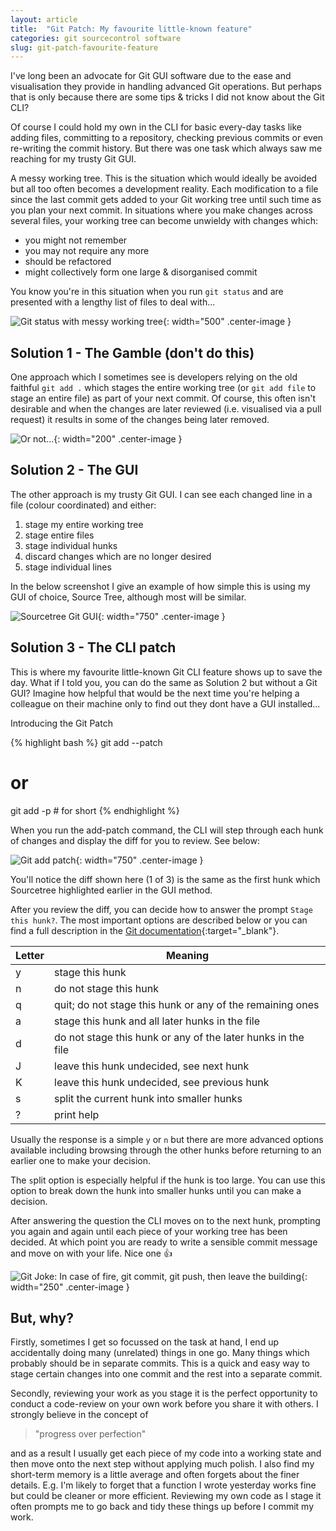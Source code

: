 ```yaml
---
layout: article
title:  "Git Patch: My favourite little-known feature"
categories: git sourcecontrol software
slug: git-patch-favourite-feature
---
```

<style type="text/css">
  .center-image {
    margin: 0 auto;
    display: block;
  }
</style>

I've long been an advocate for Git GUI software due to the ease and visualisation they provide in handling advanced Git operations. But perhaps that is only because there are some tips & tricks I did not know about the Git CLI?

Of course I could hold my own in the CLI for basic every-day tasks like adding files, committing to a repository, checking previous commits or even re-writing the commit history. But there was one task which always saw me reaching for my trusty Git GUI.

A messy working tree. This is the situation which would ideally be avoided but all too often becomes a development reality. Each modification to a file since the last commit gets added to your Git working tree until such time as you plan your next commit. In situations where you make changes across several files, your working tree can become unwieldy with changes which:
  * you might not remember
  * you may not require any more
  * should be refactored 
  * might collectively form one large & disorganised commit

You know you're in this situation when you run `git status` and are presented with a lengthy list of files to deal with...

![Git status with messy working tree](/assets/images/posts/2021-09-05-git-patch-my-favourite-feature/git-status.png){: width="500" .center-image }

## Solution 1 - The Gamble (don't do this)

One approach which I sometimes see is developers relying on the old faithful `git add .` which stages the entire working tree (or `git add file` to stage an entire file) as part of your next commit. Of course, this often isn't desirable and when the changes are later reviewed (i.e. visualised via a pull request) it results in some of the changes being later removed. 

![Or not...](/assets/images/posts/2021-09-05-git-patch-my-favourite-feature/git-add-all.webp){: width="200" .center-image }

## Solution 2 - The GUI

The other approach is my trusty Git GUI. I can see each changed line in a file (colour coordinated) and either:
  1. stage my entire working tree
  1. stage entire files
  1. stage individual hunks 
  1. discard changes which are no longer desired
  1. stage individual lines

In the below screenshot I give an example of how simple this is using my GUI of choice, Source Tree, although most will be similar. 

![Sourcetree Git GUI](/assets/images/posts/2021-09-05-git-patch-my-favourite-feature/source-tree.png){: width="750" .center-image }

## Solution 3 - The CLI patch

This is where my favourite little-known Git CLI feature shows up to save the day. What if I told you, you can do the same as Solution 2 but without a Git GUI? Imagine how helpful that would be the next time you're helping a colleague on their machine only to find out they dont have a GUI installed...

Introducing the Git Patch

{% highlight bash %}
git add --patch 
# or 
git add -p # for short
{% endhighlight %}

When you run the add-patch command, the CLI will step through each hunk of changes and display the diff for you to review. See below:

![Git add patch](/assets/images/posts/2021-09-05-git-patch-my-favourite-feature/git-add-patch.png){: width="750" .center-image }

You'll notice the diff shown here (1 of 3) is the same as the first hunk which Sourcetree highlighted earlier in the GUI method.

After you review the diff, you can decide how to answer the prompt `Stage this hunk?`. The most important options are described below or you can find a full description in the [Git documentation](https://git-scm.com/book/en/v2/Git-Tools-Interactive-Staging){:target="_blank"}.

|Letter |Meaning |
--- | --- 
|y|stage this hunk|
|n|do not stage this hunk|
|q|quit; do not stage this hunk or any of the remaining ones|
|a|stage this hunk and all later hunks in the file|
|d|do not stage this hunk or any of the later hunks in the file|
|J|leave this hunk undecided, see next hunk|
|K|leave this hunk undecided, see previous hunk|
|s|split the current hunk into smaller hunks|
|?|print help|

Usually the response is a simple `y` or `n` but there are more advanced options available including browsing through the other hunks before returning to an earlier one to make your decision. 

The `s`plit option is especially helpful if the hunk is too large. You can use this option to break down the hunk into smaller hunks until you can make a decision.

After answering the question the CLI moves on to the next hunk, prompting you again and again until each piece of your working tree has been decided. At which point you are ready to write a sensible commit message and move on with your life. Nice one 👍

![Git Joke: In case of fire, git commit, git push, then leave the building](/assets/images/posts/2021-09-05-git-patch-my-favourite-feature/in-case-of-fire.png){: width="250" .center-image }

## But, why?

Firstly, sometimes I get so focussed on the task at hand, I end up accidentally doing many (unrelated) things in one go. Many things which probably should be in separate commits. This is a quick and easy way to stage certain changes into one commit and the rest into a separate commit. 

Secondly, reviewing your work as you stage it is the perfect opportunity to conduct a code-review on your own work before you share it with others. I strongly believe in the concept of 
> "progress over perfection"

and as a result I usually get each piece of my code into a working state and then move onto the next step without applying much polish. I also find my short-term memory is a little average and often forgets about the finer details. E.g. I'm likely to forget that a function I wrote yesterday works fine but could be cleaner or more efficient. Reviewing my own code as I stage it often prompts me to go back and tidy these things up before I commit my work. 

